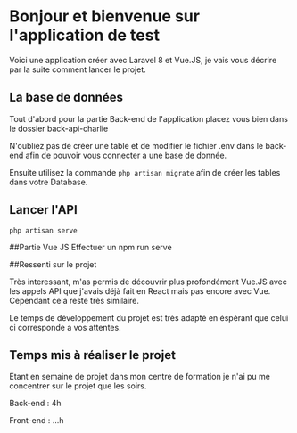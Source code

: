 # Bonjour et bienvenue sur l'application de test 

Voici une application créer avec Laravel 8 et Vue.JS, je vais vous décrire par la suite 
comment lancer le projet.

## La base de données
Tout d'abord pour la partie Back-end de l'application placez vous bien dans le dossier back-api-charlie


N'oubliez pas de créer une table et de modifier le fichier .env dans le back-end 
afin de pouvoir vous connecter a une base de donnée.

Ensuite utilisez la commande 
```php artisan migrate``` afin de créer les tables dans votre Database.

## Lancer l'API

``php artisan serve``

##Partie Vue JS
Effectuer un npm run serve

##Ressenti sur le projet

Très interessant, m'as permis de découvrir plus profondément Vue.JS avec les appels API
que j'avais déjà fait en React mais pas encore avec Vue. Cependant cela reste très similaire.

Le temps de développement du projet est très adapté en éspérant que celui ci corresponde a vos attentes.



## Temps mis à réaliser le projet
Etant en semaine de projet dans mon centre de formation je n'ai pu me concentrer
sur le projet que les soirs.

Back-end : 4h

Front-end : ...h
